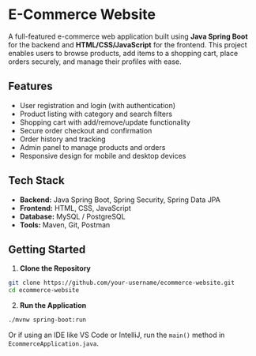 
#  E-Commerce Website

A full-featured e-commerce web application built using **Java Spring Boot** for the backend and **HTML/CSS/JavaScript** for the frontend. This project enables users to browse products, add items to a shopping cart, place orders securely, and manage their profiles with ease.

##  Features

- User registration and login (with authentication)
- Product listing with category and search filters
- Shopping cart with add/remove/update functionality
- Secure order checkout and confirmation
- Order history and tracking
- Admin panel to manage products and orders
- Responsive design for mobile and desktop devices

##  Tech Stack

- **Backend:** Java Spring Boot, Spring Security, Spring Data JPA
- **Frontend:** HTML, CSS, JavaScript
- **Database:** MySQL / PostgreSQL
- **Tools:** Maven, Git, Postman

##  Getting Started

1. **Clone the Repository**
```bash
git clone https://github.com/your-username/ecommerce-website.git
cd ecommerce-website
````

2. **Run the Application**

```bash
./mvnw spring-boot:run
```

Or if using an IDE like VS Code or IntelliJ, run the `main()` method in `EcommerceApplication.java`.





